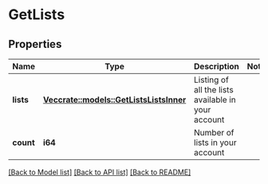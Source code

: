 # GetLists

## Properties

Name | Type | Description | Notes
------------ | ------------- | ------------- | -------------
**lists** | [**Vec<crate::models::GetListsListsInner>**](getLists_lists_inner.md) | Listing of all the lists available in your account | 
**count** | **i64** | Number of lists in your account | 

[[Back to Model list]](../README.md#documentation-for-models) [[Back to API list]](../README.md#documentation-for-api-endpoints) [[Back to README]](../README.md)


